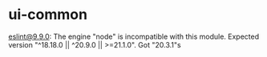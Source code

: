 # ui-common
 eslint@9.9.0: The engine "node" is incompatible with this module. Expected version "^18.18.0 || ^20.9.0 || >=21.1.0". Got "20.3.1"s